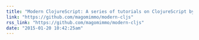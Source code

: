 ```yaml
---
title: "Modern ClojureScript: A series of tutorials on ClojureScript by @magomimmo"
link: "https://github.com/magomimmo/modern-cljs"
rss_link: "https://github.com/magomimmo/modern-cljs"
date: "2015-01-20 10:42:25am"
---
```

